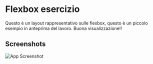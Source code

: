 
# Flexbox esercizio

Questo è un layout rappresentativo sulle flexbox, questo è un piccolo esempio in anteprima del lavoro. Buona visualizzazione!!
## Screenshots

![App Screenshot](https://i.ibb.co/G4dNQ2J9/31-01-2025-17-42-01-REC.png)

